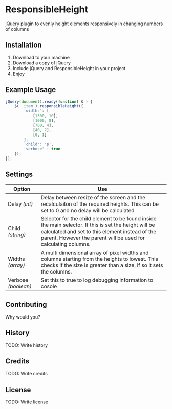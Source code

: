 # ResponsibleHeight
jQuery plugin to evenly height elements responsively in changing numbers of columns

## Installation

1. Download to your machine
2. Download a copy of jQuery
3. Include jQuery and ResponsibleHeight in your project
4. Enjoy

## Example Usage
```javascript
jQuery(document).ready(function( $ ) {
	$('.item').responsibleHeight({
		'widths': [
			[1300, 10],
			[1000, 8],
			[700, 4],
			[40, 2],
			[0, 1]
		],
		'child': 'p',
		'verbose' : true
	});
});
```

## Settings

Option  | Use
------------- | -------------
Delay *(int)*  | Delay between resize of the screen and the recalculaiton of the required heights. This can be set to 0 and no delay will be calculated
Child *(string)*  | Selector for the child element to be found inside the main selector. If this is set the height will be calculated and set to this element instead of the parent. However the parent will be used for calculating columns.
Widths *(array)* | A multi dimensional array of pixel widths and columns starting from the heights to lowest. This checks if the size is greater than a size, if so it sets the columns.
Verbose *(boolean)* | Set this to true to log debugging information to cosole

## Contributing

Why would you?

## History

TODO: Write history

## Credits

TODO: Write credits

## License

TODO: Write license
